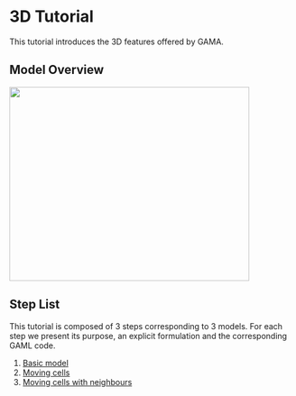 # 3D Tutorial



This tutorial introduces the 3D features offered by GAMA.







## Model Overview

<a href='http://www.youtube.com/watch?feature=player_embedded&v=6ZlBU6xTcfw' target='_blank'><img src='http://img.youtube.com/vi/6ZlBU6xTcfw/0.jpg' width='425' height=344 /></a>


## Step List

This tutorial is composed of 3 steps corresponding to 3 models. For each step we present its purpose, an explicit formulation and the corresponding GAML code.

  1. [Basic model](Tutorial__ThreeDTutorial_step1)
  1. [Moving cells](Tutorial__ThreeDTutorial_step2)
  1. [Moving cells with neighbours](Tutorial__ThreeDTutorial_step3)